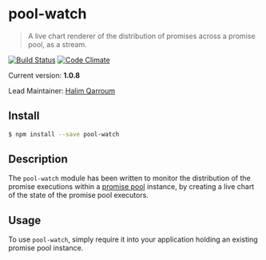 # pool-watch
> A live chart renderer of the distribution of promises across a promise pool, as a stream.

[![Build Status](https://travis-ci.org/HQarroum/pool-watch.svg?branch=master)](https://travis-ci.org/HQarroum/middleware-chain)
[![Code Climate](https://codeclimate.com/repos/55edafae69568006cf007c34/badges/cb599bae40767f430845/gpa.svg)](https://codeclimate.com/repos/55edafae69568006cf007c34/feed)

Current version: **1.0.8**

Lead Maintainer: [Halim Qarroum](mailto:hqm.post@gmail.com)

## Install

```sh
$ npm install --save pool-watch
```

## Description

The `pool-watch` module has been written to monitor the distribution of the promise executions within a [promise pool](https://github.com/HQarroum/promise-pool) instance, by creating a live chart of the state of the promise pool executors.

## Usage

To use `pool-watch`, simply require it into your application holding an existing promise pool instance.

